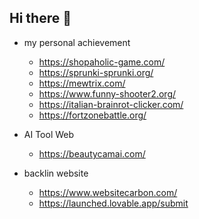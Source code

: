 ## Hi there 👋


- my personal achievement
  - https://shopaholic-game.com/
  -  https://sprunki-sprunki.org/
  -  https://mewtrix.com/
  -  https://www.funny-shooter2.org/
  -  https://italian-brainrot-clicker.com/
  -  https://fortzonebattle.org/
- AI Tool Web
  - https://beautycamai.com/  
  
- backlin website
  - https://www.websitecarbon.com/
  - https://launched.lovable.app/submit

<!--
**wang1309/wang1309** is a ✨ _special_ ✨ repository because its `README.md` (this file) appears on your GitHub profile.

Here are some ideas to get you started:

- my personal achievement： https://shopaholic-game.com/ https://sprunki-sprunki.org/
- backlin website
  - https://www.websitecarbon.com/
-->
